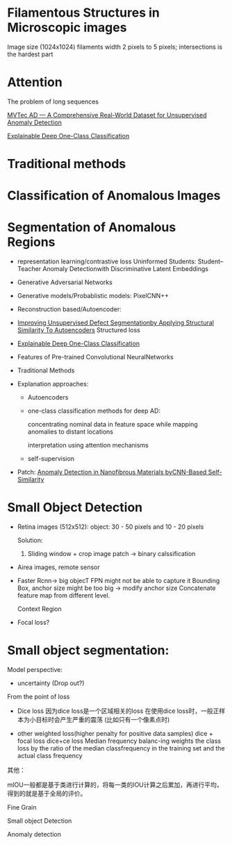 Filamentous Structures in Microscopic images
======
 Image size (1024x1024) filaments width 2 pixels to 5 pixels; intersections is the hardest part
 

Attention
=====
The problem of long sequences 




 


[MVTec AD — A Comprehensive Real-World Dataset for Unsupervised Anomaly Detection](https://openaccess.thecvf.com/content_CVPR_2019/papers/Bergmann_MVTec_AD_--_A_Comprehensive_Real-World_Dataset_for_Unsupervised_Anomaly_CVPR_2019_paper.pdf)

[Explainable Deep One-Class Classification](https://arxiv.org/pdf/2007.01760.pdf)

Traditional methods
=======



Classification of Anomalous Images
=======


Segmentation of Anomalous Regions
=======
* representation learning/contrastive loss
   Uninformed  Students:  Student–Teacher  Anomaly  Detectionwith  Discriminative  Latent  Embeddings
   
* Generative Adversarial Networks

* Generative models/Probablistic models:
   PixelCNN++

* Reconstruction based/Autoencoder:
 * [Improving  Unsupervised  Defect  Segmentationby  Applying  Structural  Similarity  To  Autoencoders](https://arxiv.org/pdf/1807.02011.pdf)
   Structured loss
 * [Explainable Deep One-Class Classification](https://arxiv.org/pdf/2007.01760.pdf)
 

* Features of Pre-trained Convolutional NeuralNetworks
  


* Traditional Methods 

* Explanation approaches:
  * Autoencoders  
  
  * one-class classification methods for deep AD:

     concentrating nominal data in feature space while mapping anomalies to distant locations
     
     interpretation using attention mechanisms
     
  * self-supervision
  
* Patch:
  [Anomaly Detection in Nanofibrous Materials byCNN-Based Self-Similarity](file:///tmp/mozilla_yi0/sensors-18-00209-v2.pdf)
  
Small Object Detection
=======

 * Retina images (512x512):
   object: 30 - 50 pixels and 10 - 20 pixels
   
   Solution:
    1. Sliding window + crop image patch -> binary calssification
    
 * Airea images, remote sensor
  * Faster Rcnn-> big objecT
    FPN might not be able to capture it
    Bounding Box, anchor size might be too big -> modify anchor size 
    Concatenate feature map from different level.
    
    Context Region
    
 * Focal loss?
 
Small object segmentation:
======
Model perspective:
 * uncertainty (Drop out?)
 
From the point of loss
 * Dice loss
   因为dice loss是一个区域相关的loss
   在使用dice loss时，一般正样本为小目标时会产生严重的震荡 (比如只有一个像素点时)
   
 * other weighted loss(higher penalty for positive data samples)
   dice + focal loss
   dice+ce loss
   Median frequency balanc-ing weights the class loss by the ratio of the median classfrequency in the training set and the actual class frequency

其他：

 mIOU一般都是基于类进行计算的，将每一类的IOU计算之后累加，再进行平均，得到的就是基于全局的评价。
 
Fine Grain

Small object Detection

Anomaly detection
